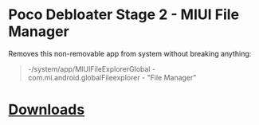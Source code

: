 # Poco Debloater Stage 2 - MIUI File Manager  
 Removes this non-removable app from system without breaking anything:  
> -/system/app/MIUIFileExplorerGlobal - com.mi.android.globalFileexplorer - "File Manager"  
 
# [Downloads](https://github.com/symbuzzer/Poco-Debloater-Magisk-Modules/releases)

